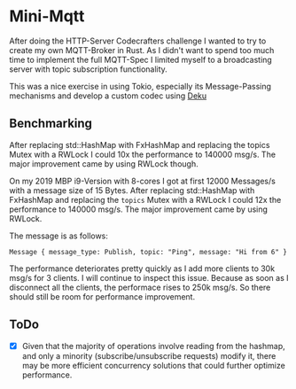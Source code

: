 # Mini-Mqtt

After doing the HTTP-Server Codecrafters challenge I wanted to try to create my own MQTT-Broker in Rust.
As I didn't want to spend too much time to implement the full MQTT-Spec I limited myself to a broadcasting server with topic subscription functionality.

This was a nice exercise in using Tokio, especially its Message-Passing mechanisms and develop a custom codec using [Deku](https://docs.rs/deku/latest/deku/)

## Benchmarking

After replacing std::HashMap with FxHashMap and replacing the topics Mutex with a RWLock I could 10x the performance to 140000 msg/s.
The major improvement came by using RWLock though.


On my 2019 MBP i9-Version with 8-cores I got at first 12000 Messages/s with a message size of 15 Bytes.
After replacing std::HashMap with FxHashMap and replacing the `topics` Mutex with a RWLock I could 12x the performance to 140000 msg/s.
The major improvement came by using RWLock.

The message is as follows:
```
Message { message_type: Publish, topic: "Ping", message: "Hi from 6" }
```

The performance deteriorates pretty quickly as I add more clients to 30k msg/s for 3 clients. I will continue to inspect this issue. Because as soon as I disconnect all the clients, the 
performace rises to 250k msg/s.
So there should still be room for performance improvement.

## ToDo

 - [x] Given that the majority of operations involve reading from the hashmap, and only a minority (subscribe/unsubscribe requests) modify it, there may be more efficient concurrency solutions that could further optimize performance.
